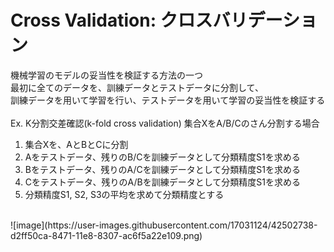 # Cross Validation: クロスバリデーション

機械学習のモデルの妥当性を検証する方法の一つ<br>
最初に全てのデータを、訓練データとテストデータに分割して、<br>
訓練データを用いて学習を行い、テストデータを用いて学習の妥当性を検証する<br>
<br>
Ex. K分割交差確認(k-fold cross validation)
集合XをA/B/Cのさん分割する場合

1. 集合Xを、AとBとCに分割
2. Aをテストデータ、残りのB/Cを訓練データとして分類精度S1を求める
3. Bをテストデータ、残りのA/Cを訓練データとして分類精度S1を求める
4. Cをテストデータ、残りのA/Bを訓練データとして分類精度S1を求める
5. 分類精度S1, S2, S3の平均を求めて分類精度とする<br>
<br>
![image](https://user-images.githubusercontent.com/17031124/42502738-d2ff50ca-8471-11e8-8307-ac6f5a22e109.png)